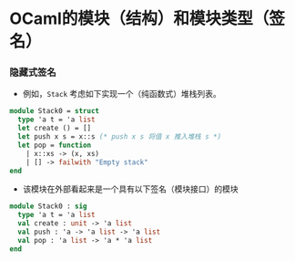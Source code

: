 # OCaml的模块（结构）和模块类型（签名）

### 隐藏式签名

- 例如，```Stack``` 考虑如下实现一个（纯函数式）堆栈列表。

```ocaml
module Stack0 = struct
  type 'a t = 'a list
  let create () = [] 
  let push x s = x::s (* push x s 将值 x 推入堆栈 s *)
  let pop = function  
    | x::xs -> (x, xs)
    | [] -> failwith "Empty stack"
end
```

- 该模块在外部看起来是一个具有以下签名（模块接口）的模块

```ocaml
module Stack0 : sig
  type 'a t = 'a list
  val create : unit -> 'a list
  val push : 'a -> 'a list -> 'a list
  val pop : 'a list -> 'a * 'a list
end
```
